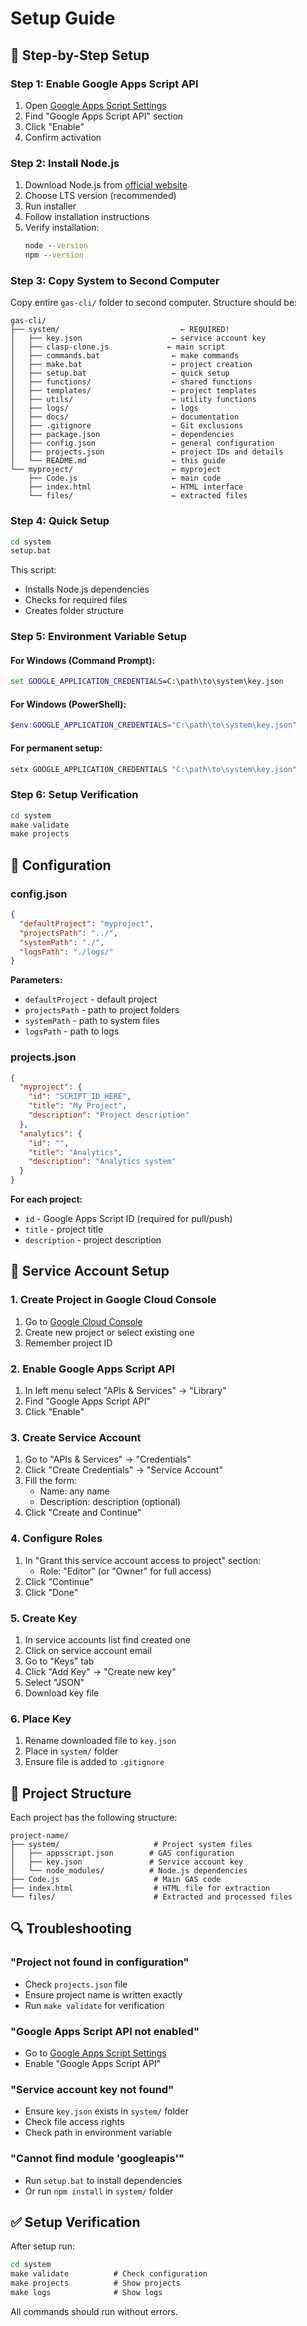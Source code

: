 # Setup Guide

## 🚀 Step-by-Step Setup

### Step 1: Enable Google Apps Script API

1. Open [Google Apps Script Settings](https://script.google.com/home/usersettings)
2. Find "Google Apps Script API" section
3. Click "Enable"
4. Confirm activation

### Step 2: Install Node.js

1. Download Node.js from [official website](https://nodejs.org/)
2. Choose LTS version (recommended)
3. Run installer
4. Follow installation instructions
5. Verify installation:
   ```cmd
   node --version
   npm --version
   ```

### Step 3: Copy System to Second Computer

Copy entire `gas-cli/` folder to second computer. Structure should be:
```
gas-cli/
├── system/                           ← REQUIRED!
│   ├── key.json                    ← service account key
│   ├── clasp-clone.js             ← main script
│   ├── commands.bat                ← make commands
│   ├── make.bat                    ← project creation
│   ├── setup.bat                   ← quick setup
│   ├── functions/                  ← shared functions
│   ├── templates/                  ← project templates
│   ├── utils/                      ← utility functions
│   ├── logs/                       ← logs
│   ├── docs/                       ← documentation
│   ├── .gitignore                  ← Git exclusions
│   ├── package.json                ← dependencies
│   ├── config.json                 ← general configuration
│   ├── projects.json               ← project IDs and details
│   └── README.md                   ← this guide
└── myproject/                      ← myproject
    ├── Code.js                     ← main code
    ├── index.html                  ← HTML interface
    └── files/                      ← extracted files
```

### Step 4: Quick Setup

```cmd
cd system
setup.bat
```

This script:
- Installs Node.js dependencies
- Checks for required files
- Creates folder structure

### Step 5: Environment Variable Setup

#### For Windows (Command Prompt):
```cmd
set GOOGLE_APPLICATION_CREDENTIALS=C:\path\to\system\key.json
```

#### For Windows (PowerShell):
```powershell
$env:GOOGLE_APPLICATION_CREDENTIALS="C:\path\to\system\key.json"
```

#### For permanent setup:
```cmd
setx GOOGLE_APPLICATION_CREDENTIALS "C:\path\to\system\key.json"
```

### Step 6: Setup Verification

```cmd
cd system
make validate
make projects
```

## 🔧 Configuration

### config.json
```json
{
  "defaultProject": "myproject",
  "projectsPath": "../",
  "systemPath": "./",
  "logsPath": "./logs/"
}
```

**Parameters:**
- `defaultProject` - default project
- `projectsPath` - path to project folders
- `systemPath` - path to system files
- `logsPath` - path to logs

### projects.json
```json
{
  "myproject": {
    "id": "SCRIPT_ID_HERE",
    "title": "My Project",
    "description": "Project description"
  },
  "analytics": {
    "id": "",
    "title": "Analytics",
    "description": "Analytics system"
  }
}
```

**For each project:**
- `id` - Google Apps Script ID (required for pull/push)
- `title` - project title
- `description` - project description

## 🔐 Service Account Setup

### 1. Create Project in Google Cloud Console
1. Go to [Google Cloud Console](https://console.cloud.google.com/)
2. Create new project or select existing one
3. Remember project ID

### 2. Enable Google Apps Script API
1. In left menu select "APIs & Services" → "Library"
2. Find "Google Apps Script API"
3. Click "Enable"

### 3. Create Service Account
1. Go to "APIs & Services" → "Credentials"
2. Click "Create Credentials" → "Service Account"
3. Fill the form:
   - Name: any name
   - Description: description (optional)
4. Click "Create and Continue"

### 4. Configure Roles
1. In "Grant this service account access to project" section:
   - Role: "Editor" (or "Owner" for full access)
2. Click "Continue"
3. Click "Done"

### 5. Create Key
1. In service accounts list find created one
2. Click on service account email
3. Go to "Keys" tab
4. Click "Add Key" → "Create new key"
5. Select "JSON"
6. Download key file

### 6. Place Key
1. Rename downloaded file to `key.json`
2. Place in `system/` folder
3. Ensure file is added to `.gitignore`

## 📁 Project Structure

Each project has the following structure:
```
project-name/
├── system/                     # Project system files
│   ├── appsscript.json        # GAS configuration
│   ├── key.json               # Service account key
│   └── node_modules/          # Node.js dependencies
├── Code.js                     # Main GAS code
├── index.html                  # HTML file for extraction
└── files/                      # Extracted and processed files
```

## 🔍 Troubleshooting

### "Project not found in configuration"
- Check `projects.json` file
- Ensure project name is written exactly
- Run `make validate` for verification

### "Google Apps Script API not enabled"
- Go to [Google Apps Script Settings](https://script.google.com/home/usersettings)
- Enable "Google Apps Script API"

### "Service account key not found"
- Ensure `key.json` exists in `system/` folder
- Check file access rights
- Check path in environment variable

### "Cannot find module 'googleapis'"
- Run `setup.bat` to install dependencies
- Or run `npm install` in `system/` folder

## ✅ Setup Verification

After setup run:
```cmd
cd system
make validate          # Check configuration
make projects          # Show projects
make logs              # Show logs
```

All commands should run without errors.
